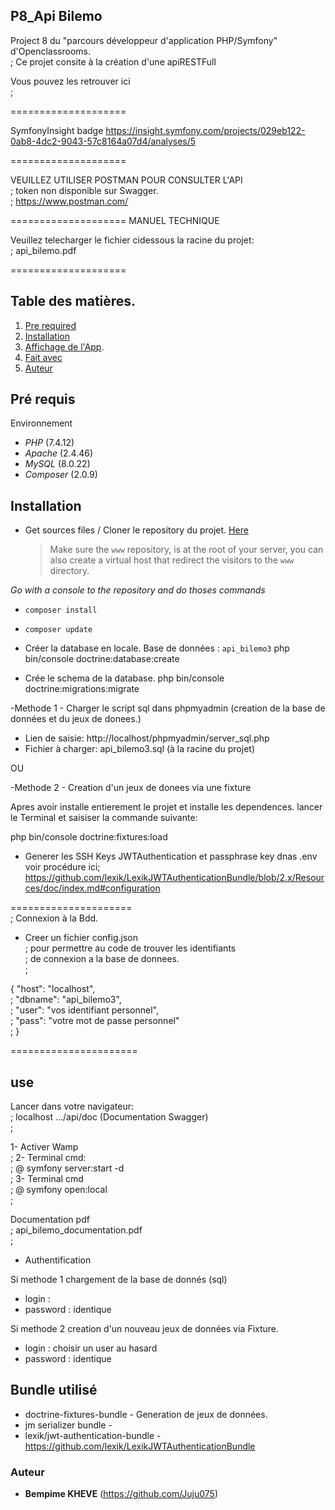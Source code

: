 ## P8_Api Bilemo

Project 8 du "parcours développeur d'application PHP/Symfony" d'Openclassrooms.<br/>;
Ce projet consite à la création d'une apiRESTFull

Vous pouvez les retrouver ici<br/>;

====================

SymfonyInsight badge
https://insight.symfony.com/projects/029eb122-0ab8-4dc2-9043-57c8164a07d4/analyses/5

====================

VEUILLEZ UTILISER POSTMAN POUR CONSULTER L'API<br/>;
token non disponible sur Swagger.<br/>;
https://www.postman.com/

====================
MANUEL TECHNIQUE

Veuillez telecharger le fichier cidessous la racine du projet:<br/>;
api_bilemo.pdf

====================

## Table des matières.

1. [Pre required](#Pré-requis)
2. [Installation](#Instalation)
3. [Affichage de l'App](#use).
4. [Fait avec](#Fait-avec)
5. [Auteur](#Auteur)

## Pré requis

Environnement

- _PHP_ (7.4.12)
- _Apache_ (2.4.46)
- _MySQL_ (8.0.22)
- _Composer_ (2.0.9)

## Installation

- Get sources files / Cloner le repository du projet. [Here](https://github.com/Juju075/api-bilemo3)
  > Make sure the `www` repository, is at the root of your server, you can also create a virtual host that redirect the visitors to the `www` directory.

_Go with a console to the repository and do thoses commands_

- `composer install`
- `composer update`

- Créer la database en locale.
  Base de données : `api_bilemo3`
  php bin/console doctrine:database:create
- Crée le schema de la database.
  php bin/console doctrine:migrations:migrate

-Methode 1 - Charger le script sql dans phpmyadmin (creation de la base de données et du jeux de donees.)

- Lien de saisie: http://localhost/phpmyadmin/server_sql.php
- Fichier à charger: api_bilemo3.sql (à la racine du projet)

OU

-Methode 2 - Creation d'un jeux de donees via une fixture

Apres avoir installe entierement le projet et installe les dependences.
lancer le Terminal et saisiser la commande suivante:

php bin/console doctrine:fixtures:load

- Generer les SSH Keys JWTAuthentication et passphrase key dnas .env
  voir procédure ici;
  https://github.com/lexik/LexikJWTAuthenticationBundle/blob/2.x/Resources/doc/index.md#configuration

=====================<br/>;
Connexion à la Bdd.

- Creer un fichier config.json<br/>;
  pour permettre au code de trouver les identifiants<br/>;
  de connexion a la base de donnees.<br/>;

{
"host": "localhost",<br/>;
"dbname": "api_bilemo3",<br/>;
"user": "vos identifiant personnel",<br/>;
"pass": "votre mot de passe personnel"<br/>;
}

======================

## use

Lancer dans votre navigateur:<br/>;
localhost .../api/doc (Documentation Swagger)<br/>;

1- Activer Wamp<br/>;
2- Terminal cmd:<br/>;
@ symfony server:start -d<br/>;
3- Terminal cmd<br/>;
@ symfony open:local<br/>;

Documentation pdf<br/>;
api_bilemo_documentation.pdf<br/>;

- Authentification

Si methode 1 chargement de la base de donnés (sql)

- login :
- password : identique

Si methode 2 creation d'un nouveau jeux de données via Fixture.

- login : choisir un user au hasard
- password : identique

## Bundle utilisé

- doctrine-fixtures-bundle - Generation de jeux de données.
- jm serializer bundle -
- lexik/jwt-authentication-bundle - https://github.com/lexik/LexikJWTAuthenticationBundle

### Auteur

- **Bempime KHEVE** (https://github.com/Juju075)
